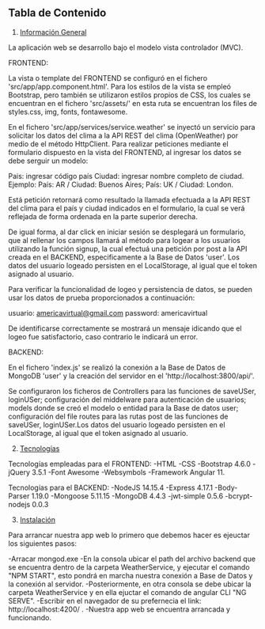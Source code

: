 
## Tabla de Contenido
1. [Información General](#general-info)

La aplicación web se desarrollo bajo el modelo vista controlador (MVC).

FRONTEND: 

La vista o template del FRONTEND se configuró en el fichero 'src/app/app.component.html'.
Para los estilos de la vista se empleó Bootstrap, pero también se utilizaron estilos propios de CSS, los
cuales se encuentran en el fichero 'src/assets/'  en esta ruta se encuentran los files de styles.css, img, fonts, fontawesome. 

En el fichero 'src/app/services/service.weather' se inyectó un servicio para solicitar los datos del
clima a la API REST del clima (OpenWeather) por medio de el método HttpClient. Para realizar peticiones
mediante el formulario dispuesto en la vista del FRONTEND, al ingresar los datos se debe serguir un modelo:

Pais: ingresar código país
Ciudad: ingresar nombre completo de ciudad.
Ejemplo: País: AR / Ciudad: Buenos Aires; País: UK / Ciudad: London.

Está petición retornará como resultado la llamada efectuada a la API REST del clima para el país y ciudad
indicados en el formulario, la cual se verá reflejada de forma ordenada en la parte superior derecha.

De igual forma, al dar click en iniciar sesión se desplegará un formulario, que al rellenar los campos llamará al método para logear a los usuarios utilizando la función signup, la cual efectuá una petición por post a la API creada en el BACKEND, especificamente a la Base de Datos 'user'. Los datos del usuario logeado persisten en el 
LocalStorage, al igual que el token asignado al usuario.

Para verificar la funcionalidad de logeo y persistencia de datos, se pueden usar los datos de prueba proporcionados a continuación:

usuario: americavirtual@gmail.com
password: americavirtual

De identificarse correctamente se mostrará un mensaje idicando que el logeo fue satisfactorio, caso contrario le indicará un error.

BACKEND:

En el fichero 'index.js' se realizó la conexión a la Base de Datos de MongoDB 'user' y la creación del servidor en el 'http://localhost:3800/api/'.

Se configuraron los ficheros de Controllers para las funciones de saveUSer, loginUSer; configuración del middelware para autenticación de usuarios; models donde se creó el modelo o entidad para la Base de datos user;
configuración del file routes para las rutas post de las funciones de saveUSer, loginUSer.Los datos del usuario logeado persisten en el LocalStorage, al igual que el token asignado al usuario.


2. [Tecnologías](#technologies)

Tecnologías empleadas para el FRONTEND:
-HTML
-CSS
-Bootstrap 4.6.0
-jQuery 3.5.1
-Font Awesome
-Websymbols
-Framework Angular 11.

Tecnologías para el BACKEND:
-NodeJS 14.15.4
-Express 4.17.1
-Body-Parser 1.19.0
-Mongoose 5.11.15
-MongoDB 4.4.3
-jwt-simple 0.5.6
-bcrypt-nodejs 0.0.3

3. [Instalación](#installation)

Para arrancar nuestra app web lo primero que debemos hacer es ejeuctar los siguientes pasos:

-Arracar mongod.exe
-En la consola ubicar el path del archivo backend que se encuentra dentro de la carpeta WeatherService, y
ejecutar el comando "NPM START", esto pondrá en marcha nuestra conexión a Base de Datos y la conexión al servidor.
-Posteriormente, en otra consola se debe ubicar la carpeta WeatherService y en ella ejuctar el comando de angular CLI "NG SERVE".
-Escribir en el navegador de su prefernecia el link: http://localhost:4200/ . 
-Nuestra app web se encuentra arrancada y funcionando.


